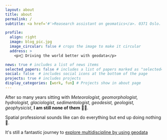 ```yaml
---
layout: about
title: about
permalink: /
subtitle: <a href='#'>Reasearch assistant on geomatics</a>. 0371 Oslo.

profile:
  align: right
  image: blog_pic.jpg
  image_circular: false # crops the image to make it circular
  address: >
    <p>🎯 Driving the world better with geodata</p>

news: true # includes a list of news items
selected_papers: false # includes a list of papers marked as "selected={true}"
social: false  # includes social icons at the bottom of the page
projects: true # includes projects
display_categories: [work, fun] # Projects show in about page
---
```


After so many years sitting with *Meteorologist, geomorphologist, hydrologist, glaciologist, sedimentologist, geodesist, geologist, geophysicist*, **I am still none of them** 🤷‍♂️. 

Spatial professional sounds like can do everything but end up doing nothing 💊. 

It's still a fantastic journey to [explore multidiscipline by using geodata](https://geo.w.uib.no/files/2020/01/Poster-The-Geological-Society-Geoscience-for-the-future-scaled.jpg)
